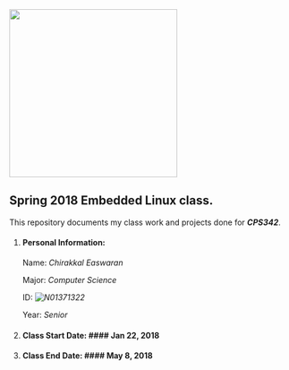 
<img src="https://www.newpaltz.edu/media/identity/logos/newpaltzlogo.jpg" width=300>

## Spring 2018 Embedded Linux class.


This repository documents my class work and projects done for **_CPS342_**.

1. #### Personal Information:

   Name: *Chirakkal Easwaran*
   
   Major: *Computer Science*
   
   ID: *![N01371322]("https://github.com/N01371322/ELSpring2018")*
   
   Year: *Senior*

2. #### Class Start Date: ####  Jan 22, 2018

3. #### Class End Date: ####    May 8, 2018


